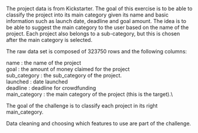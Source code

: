The project data is from Kickstarter. The goal of this exercise is to be able to classify the project into its main category given its name and basic information such as launch date, deadline and goal amount. The idea is to be able to suggest the main category to the user based on the name of the project. Each project also belongs to a sub-category, but this is chosen after the main category is selected.

The raw data set is composed of 323750 rows and the following columns:

name  : the name of the project\
goal : the amount of money claimed for the project\
sub_category : the sub_category of the project. \
launched : date launched\
deadline : deadline for crowdfunding\
main_category : the main category of the project (this is the target).\


The goal of the challenge is to classify each project in its right main_category.


Data cleaning and choosing which features to use are part of the challenge. 

